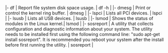 |- df	| Report file system disk space usage.	| 	df -h |
|- dmesg		| Print or control the kernel ring buffer.	| 	dmesg |
|- lspci		| Lists all PCI devices.	| 	lspci |
|- lsusb		| Lists all USB devices.	| 	lsusb |
|- lsmod		| Shows the status of modules in the Linux kernel.| lsmod |
|- sosreport		| A utility that collects configuration and diagnostic information about your system. The utility needs to be installed first using the following command line: "sudo apt-get install sosreport". It is recommended you reboot your system after the install before first running the utility.	| 	sosreport |
